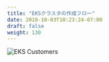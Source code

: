 ```yaml
---
title: "EKSクラスタの作成フロー"
date: 2018-10-03T10:23:24-07:00
draft: false
weight: 130
---
```



![EKS Customers](/images/introduction/eks-customers.svg)
